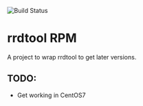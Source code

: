 
![Build Status](https://travis-ci.com/BrianSidebotham/packaging-rrdtool.svg?branch=master)

# rrdtool RPM

A project to wrap rrdtool to get later versions.

## TODO:

- Get working in CentOS7
